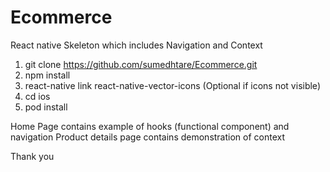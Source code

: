 # Ecommerce
React native Skeleton which includes Navigation and Context


1. git clone https://github.com/sumedhtare/Ecommerce.git
2. npm install
3. react-native link react-native-vector-icons (Optional if icons not visible)
4. cd ios
5. pod install

Home Page contains example of hooks (functional component) and navigation 
Product details page contains demonstration of context

Thank you
